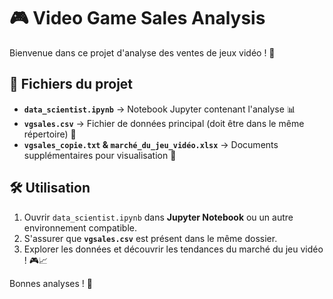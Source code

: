 # 🎮 Video Game Sales Analysis  

Bienvenue dans ce projet d'analyse des ventes de jeux vidéo ! 🚀  

## 📂 Fichiers du projet  

- **`data_scientist.ipynb`** → Notebook Jupyter contenant l'analyse 📊  
- **`vgsales.csv`** → Fichier de données principal (doit être dans le même répertoire) 📁  
- **`vgsales_copie.txt` & `marché_du_jeu_vidéo.xlsx`** → Documents supplémentaires pour visualisation 👀  

## 🛠️ Utilisation  

1. Ouvrir `data_scientist.ipynb` dans **Jupyter Notebook** ou un autre environnement compatible.  
2. S'assurer que **`vgsales.csv`** est présent dans le même dossier.  
3. Explorer les données et découvrir les tendances du marché du jeu vidéo ! 🎮📈  

Bonnes analyses ! 🚀  
